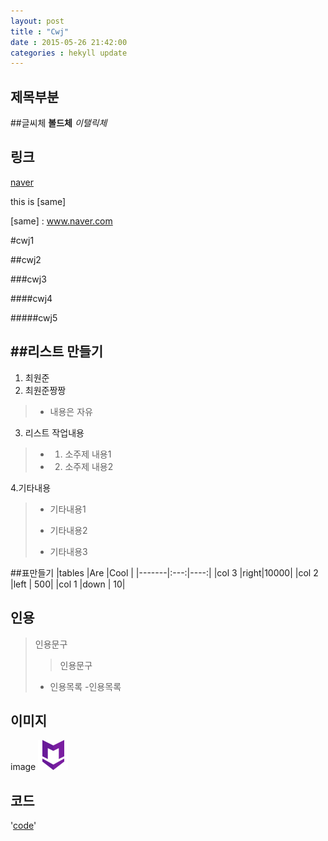 ```yaml
---
layout: post
title : "Cwj"
date : 2015-05-26 21:42:00
categories : hekyll update
---
```


제목부분
-----------
##글씨체
**볼드체**
*이탤릭체*

## 링크
[naver](www.naver.com)

this is [same]

[same] : www.naver.com


#cwj1

##cwj2

###cwj3

####cwj4

#####cwj5

##리스트 만들기
-------------
1. 최원준
2. 최원준짱짱
>- 내용은 자유

3. 리스트 작업내용
>- 1. 소주제 내용1
>- 2. 소주제 내용2

4.기타내용
>* 기타내용1
>- 기타내용2
>+ 기타내용3

##표만들기
|tables |Are  |Cool |
|-------|:---:|----:|
|col 3  |right|10000|
|col 2  |left |  500|
|col 1  |down |   10|

## 인용
>인용문구
>>인용문구
>* 인용목록
>-인용목록

## 이미지

image
![alt text](https://github.com/adam-p/markdown-here/raw/master/src/common/images/icon48.png "Logo Title text 1")

## 코드

'[code](www.naver.com)'
